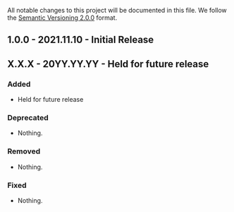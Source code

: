 All notable changes to this project will be documented in this file.
We follow the [Semantic Versioning 2.0.0](http://semver.org/) format.


## 1.0.0 - 2021.11.10 - Initial Release

## X.X.X - 20YY.YY.YY - Held for future release

### Added

- Held for future release

### Deprecated

- Nothing.

### Removed

- Nothing.

### Fixed

- Nothing.
